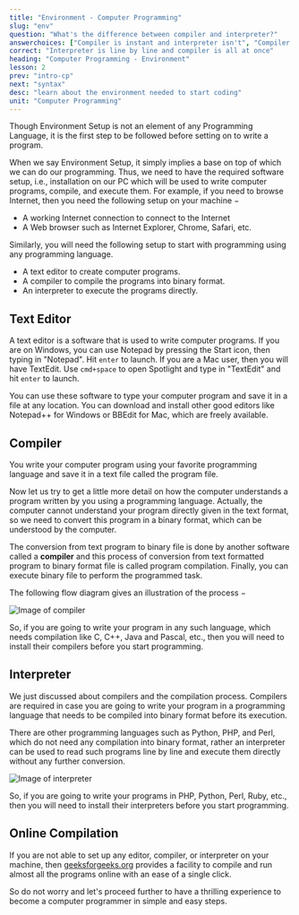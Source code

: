 ```yaml
---
title: "Environment - Computer Programming"
slug: "env"
question: "What's the difference between compiler and interpreter?"
answerchoices: ["Compiler is instant and interpreter isn't", "Compiler is slower", "Interpreter is line by line and compiler is all at once", "Compiler is line by line and interpreter is all at once"]
correct: "Interpreter is line by line and compiler is all at once"
heading: "Computer Programming - Environment"
lesson: 2
prev: "intro-cp"
next: "syntax"
desc: "learn about the environment needed to start coding"
unit: "Computer Programming"
---
```


Though Environment Setup is not an element of any Programming Language, it is the first step to be followed before setting on to write a program.

When we say Environment Setup, it simply implies a base on top of which we can do our programming. Thus, we need to have the required software setup, i.e., installation on our PC which will be used to write computer programs, compile, and execute them. For example, if you need to browse Internet, then you need the following setup on your machine −

* A working Internet connection to connect to the Internet
* A Web browser such as Internet Explorer, Chrome, Safari, etc.

Similarly, you will need the following setup to start with programming using any programming language.

* A text editor to create computer programs.
* A compiler to compile the programs into binary format.
* An interpreter to execute the programs directly.

## Text Editor

A text editor is a software that is used to write computer programs. If you are on Windows, you can use Notepad by pressing the Start icon, then typing in "Notepad". Hit `enter` to launch. If you are a Mac user, then you will have TextEdit. Use `cmd+space` to open Spotlight and type in "TextEdit" and hit `enter` to launch.

You can use these software to type your computer program and save it in a file at any location. You can download and install other good editors like Notepad++ for Windows or BBEdit for Mac, which are freely available.

## Compiler
You write your computer program using your favorite programming language and save it in a text file called the program file.

Now let us try to get a little more detail on how the computer understands a program written by you using a programming language. Actually, the computer cannot understand your program directly given in the text format, so we need to convert this program in a binary format, which can be understood by the computer.

The conversion from text program to binary file is done by another software called a **compiler** and this process of conversion from text formatted program to binary format file is called program compilation. Finally, you can execute binary file to perform the programmed task.

The following flow diagram gives an illustration of the process −

![Image of compiler](https://www.tutorialspoint.com/computer_programming/images/compiler.jpg)

So, if you are going to write your program in any such language, which needs compilation like C, C++, Java and Pascal, etc., then you will need to install their compilers before you start programming.

## Interpreter
We just discussed about compilers and the compilation process. Compilers are required in case you are going to write your program in a programming language that needs to be compiled into binary format before its execution.

There are other programming languages such as Python, PHP, and Perl, which do not need any compilation into binary format, rather an interpreter can be used to read such programs line by line and execute them directly without any further conversion.

![Image of interpreter](https://www.tutorialspoint.com/computer_programming/images/interpreter.jpg)

So, if you are going to write your programs in PHP, Python, Perl, Ruby, etc., then you will need to install their interpreters before you start programming.

## Online Compilation

If you are not able to set up any editor, compiler, or interpreter on your machine, then [geeksforgeeks.org](https://ide.geeksforgeeks.org/) provides a facility to compile and run almost all the programs online with an ease of a single click.

So do not worry and let's proceed further to have a thrilling experience to become a computer programmer in simple and easy steps.